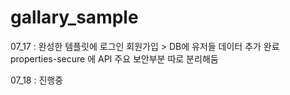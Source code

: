 # gallary_sample

07_17 : 완성한 템플릿에 로그인 회원가입 > DB에 유저들 데이터 추가 완료
properties-secure 에 API 주요 보안부분 따로 분리해둠

07_18 : 진행중
